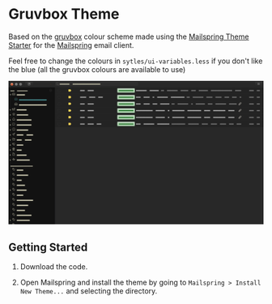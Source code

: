 # Gruvbox Theme

Based on the [gruvbox](https://github.com/morhetz/gruvbox) colour scheme made using the [Mailspring Theme Starter](https://github.com/Foundry376/Mailspring-Theme-Starter) for 
the [Mailspring](http://www.getmailspring.com/) email client.

Feel free to change the colours in `sytles/ui-variables.less` if you don't like the blue (all the gruvbox colours are available to use)

<img src="screenshot/custom-theme.png" />

## Getting Started

1. Download the code.

2. Open Mailspring  and install the theme by going to `Mailspring > Install New Theme...`
   and selecting the directory.

